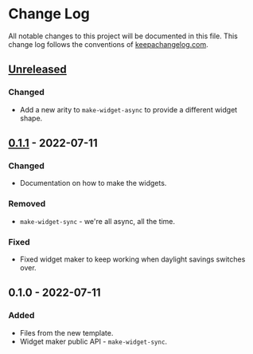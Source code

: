 # Change Log
All notable changes to this project will be documented in this file. This change log follows the conventions of [keepachangelog.com](http://keepachangelog.com/).

## [Unreleased]
### Changed
- Add a new arity to `make-widget-async` to provide a different widget shape.

## [0.1.1] - 2022-07-11
### Changed
- Documentation on how to make the widgets.

### Removed
- `make-widget-sync` - we're all async, all the time.

### Fixed
- Fixed widget maker to keep working when daylight savings switches over.

## 0.1.0 - 2022-07-11
### Added
- Files from the new template.
- Widget maker public API - `make-widget-sync`.

[Unreleased]: https://github.com/cbs/import-cloud/compare/0.1.1...HEAD
[0.1.1]: https://github.com/cbs/import-cloud/compare/0.1.0...0.1.1
